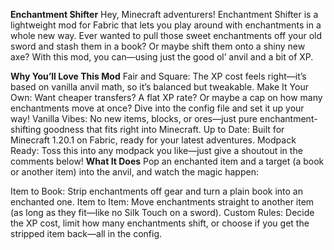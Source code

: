 **Enchantment Shifter**
Hey, Minecraft adventurers! Enchantment Shifter is a lightweight mod for Fabric that lets you play around with enchantments in a whole new way. Ever wanted to pull those sweet enchantments off your old sword and stash them in a book? Or maybe shift them onto a shiny new axe? With this mod, you can—using just the good ol’ anvil and a bit of XP.

**Why You’ll Love This Mod**
Fair and Square: The XP cost feels right—it’s based on vanilla anvil math, so it’s balanced but tweakable.
Make It Your Own: Want cheaper transfers? A flat XP rate? Or maybe a cap on how many enchantments move at once? Dive into the config file and set it up your way!
Vanilla Vibes: No new items, blocks, or ores—just pure enchantment-shifting goodness that fits right into Minecraft.
Up to Date: Built for Minecraft 1.20.1 on Fabric, ready for your latest adventures.
Modpack Ready: Toss this into any modpack you like—just give a shoutout in the comments below!
**What It Does**
Pop an enchanted item and a target (a book or another item) into the anvil, and watch the magic happen:

Item to Book: Strip enchantments off gear and turn a plain book into an enchanted one.
Item to Item: Move enchantments straight to another item (as long as they fit—like no Silk Touch on a sword).
Custom Rules: Decide the XP cost, limit how many enchantments shift, or choose if you get the stripped item back—all in the config.
